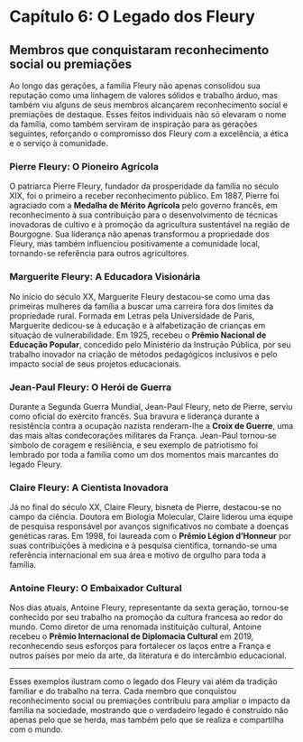 
# Capítulo 6: O Legado dos Fleury

## Membros que conquistaram reconhecimento social ou premiações

Ao longo das gerações, a família Fleury não apenas consolidou sua reputação como uma linhagem de valores sólidos e trabalho árduo, mas também viu alguns de seus membros alcançarem reconhecimento social e premiações de destaque. Esses feitos individuais não só elevaram o nome da família, como também serviram de inspiração para as gerações seguintes, reforçando o compromisso dos Fleury com a excelência, a ética e o serviço à comunidade.

### Pierre Fleury: O Pioneiro Agrícola

O patriarca Pierre Fleury, fundador da prosperidade da família no século XIX, foi o primeiro a receber reconhecimento público. Em 1887, Pierre foi agraciado com a **Medalha de Mérito Agrícola** pelo governo francês, em reconhecimento à sua contribuição para o desenvolvimento de técnicas inovadoras de cultivo e à promoção da agricultura sustentável na região de Bourgogne. Sua liderança não apenas transformou a propriedade dos Fleury, mas também influenciou positivamente a comunidade local, tornando-se referência para outros agricultores.

### Marguerite Fleury: A Educadora Visionária

No início do século XX, Marguerite Fleury destacou-se como uma das primeiras mulheres da família a buscar uma carreira fora dos limites da propriedade rural. Formada em Letras pela Universidade de Paris, Marguerite dedicou-se à educação e à alfabetização de crianças em situação de vulnerabilidade. Em 1925, recebeu o **Prêmio Nacional de Educação Popular**, concedido pelo Ministério da Instrução Pública, por seu trabalho inovador na criação de métodos pedagógicos inclusivos e pelo impacto social de seus projetos educacionais.

### Jean-Paul Fleury: O Herói de Guerra

Durante a Segunda Guerra Mundial, Jean-Paul Fleury, neto de Pierre, serviu como oficial do exército francês. Sua bravura e liderança durante a resistência contra a ocupação nazista renderam-lhe a **Croix de Guerre**, uma das mais altas condecorações militares da França. Jean-Paul tornou-se símbolo de coragem e resiliência, e seu exemplo de patriotismo foi lembrado por toda a família como um dos momentos mais marcantes do legado Fleury.

### Claire Fleury: A Cientista Inovadora

Já no final do século XX, Claire Fleury, bisneta de Pierre, destacou-se no campo da ciência. Doutora em Biologia Molecular, Claire liderou uma equipe de pesquisa responsável por avanços significativos no combate a doenças genéticas raras. Em 1998, foi laureada com o **Prêmio Légion d’Honneur** por suas contribuições à medicina e à pesquisa científica, tornando-se uma referência internacional em sua área e motivo de orgulho para toda a família.

### Antoine Fleury: O Embaixador Cultural

Nos dias atuais, Antoine Fleury, representante da sexta geração, tornou-se conhecido por seu trabalho na promoção da cultura francesa ao redor do mundo. Como diretor de uma renomada instituição cultural, Antoine recebeu o **Prêmio Internacional de Diplomacia Cultural** em 2019, reconhecendo seus esforços para fortalecer os laços entre a França e outros países por meio da arte, da literatura e do intercâmbio educacional.

---

Esses exemplos ilustram como o legado dos Fleury vai além da tradição familiar e do trabalho na terra. Cada membro que conquistou reconhecimento social ou premiações contribuiu para ampliar o impacto da família na sociedade, mostrando que o verdadeiro legado é construído não apenas pelo que se herda, mas também pelo que se realiza e compartilha com o mundo.
```

